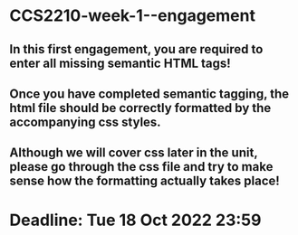 # CCS2210-week-1--engagement
## In this first engagement, you are required to enter all missing semantic HTML tags!
## Once you have completed semantic tagging, the html file should be correctly formatted by the accompanying css styles.
## Although we will cover css later in the unit, please go through the css file and try to make sense how the formatting actually takes place!
# Deadline: Tue 18 Oct 2022 23:59
